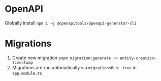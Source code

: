 # OpenAPI
Globally install `npm i -g @openapitools/openapi-generator-cli`

# Migrations
1. Create new migration `pnpm migration:generate -n entity-creation-timestamp`
2. Migrations are run automatically via `migrationsRun: true` in `app.module.ts`